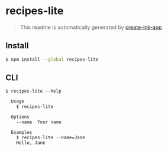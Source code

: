 # recipes-lite

> This readme is automatically generated by [create-ink-app](https://github.com/vadimdemedes/create-ink-app)


## Install

```bash
$ npm install --global recipes-lite
```


## CLI

```
$ recipes-lite --help

  Usage
    $ recipes-lite

  Options
    --name  Your name

  Examples
    $ recipes-lite --name=Jane
    Hello, Jane
```
